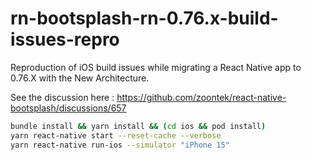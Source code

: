 # rn-bootsplash-rn-0.76.x-build-issues-repro

Reproduction of iOS build issues while migrating a React Native app to 0.76.X with the New Architecture.

See the discussion here : https://github.com/zoontek/react-native-bootsplash/discussions/657

```sh
bundle install && yarn install && (cd ios && pod install)
yarn react-native start --reset-cache --verbose
yarn react-native run-ios --simulator "iPhone 15"
```
